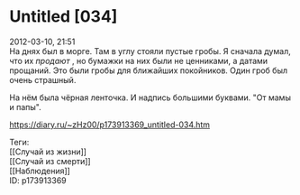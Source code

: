 Untitled [034]
===============

   
 2012-03-10, 21:51   
  На днях был в морге. Там в углу стояли пустые гробы. Я сначала думал, что их  *продают*  , но бумажки на них были не ценниками, а датами прощаний. Это были гробы для ближайших покойников. Один гроб был очень страшный.   
   
 На нём была чёрная ленточка. И надпись большими буквами. "От мамы и папы".   
    
 <https://diary.ru/~zHz00/p173913369_untitled-034.htm>   
   
 Теги:   
 [[Случай из жизни]]   
 [[Случай из смерти]]   
 [[Наблюдения]]   
 ID: p173913369